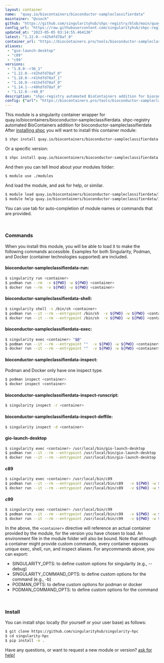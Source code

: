 ```yaml
---
layout: container
name:  "quay.io/biocontainers/bioconductor-sampleclassifierdata"
maintainer: "@vsoch"
github: "https://github.com/singularityhub/shpc-registry/blob/main/quay.io/biocontainers/bioconductor-sampleclassifierdata/container.yaml"
config_url: "https://raw.githubusercontent.com/singularityhub/shpc-registry/main/quay.io/biocontainers/bioconductor-sampleclassifierdata/container.yaml"
updated_at: "2023-05-05 03:14:55.464136"
latest: "1.22.0--r42hdfd78af_0"
container_url: "https://biocontainers.pro/tools/bioconductor-sampleclassifierdata"
aliases:
 - "gio-launch-desktop"
 - "c89"
 - "c99"
versions:
 - "1.8.0--r36_1"
 - "1.22.0--r42hdfd78af_0"
 - "1.18.0--r41hdfd78af_1"
 - "1.16.0--r41hdfd78af_0"
 - "1.14.1--r40hdfd78af_0"
 - "1.12.0--r40_0"
description: "shpc-registry automated BioContainers addition for bioconductor-sampleclassifierdata"
config: {"url": "https://biocontainers.pro/tools/bioconductor-sampleclassifierdata", "maintainer": "@vsoch", "description": "shpc-registry automated BioContainers addition for bioconductor-sampleclassifierdata", "latest": {"1.22.0--r42hdfd78af_0": "sha256:026a2668e0b443019bdd519318642cd1e34f6eaa0dc874e7925bf71f48f0d10b"}, "tags": {"1.8.0--r36_1": "sha256:4defde2cbc9210877f3c2d6d17dab085f459325c8b98a22809df8317b75f84a3", "1.22.0--r42hdfd78af_0": "sha256:026a2668e0b443019bdd519318642cd1e34f6eaa0dc874e7925bf71f48f0d10b", "1.18.0--r41hdfd78af_1": "sha256:4ddebc7ce324681c43ae90b5dc577f5e0804e8fbb3eec82b5469bc7dd6b52385", "1.16.0--r41hdfd78af_0": "sha256:b0d6750e83c865a4ea6d1f2547f42469dfaf5461f45e600cb48e50658eda170b", "1.14.1--r40hdfd78af_0": "sha256:d8f7dbe1c4a4b606835de4c95afa0d4802fac6fe7be13cb5563e88cb48c163e3", "1.12.0--r40_0": "sha256:b84a9639a6f1e24f0d3f29e81544564df0079c5c9a7e07b5436ed0cecd9cca84"}, "docker": "quay.io/biocontainers/bioconductor-sampleclassifierdata", "aliases": {"gio-launch-desktop": "/usr/local/bin/gio-launch-desktop", "c89": "/usr/local/bin/c89", "c99": "/usr/local/bin/c99"}}
---
```


This module is a singularity container wrapper for quay.io/biocontainers/bioconductor-sampleclassifierdata.
shpc-registry automated BioContainers addition for bioconductor-sampleclassifierdata
After [installing shpc](#install) you will want to install this container module:


```bash
$ shpc install quay.io/biocontainers/bioconductor-sampleclassifierdata
```

Or a specific version:

```bash
$ shpc install quay.io/biocontainers/bioconductor-sampleclassifierdata:1.22.0--r42hdfd78af_0
```

And then you can tell lmod about your modules folder:

```bash
$ module use ./modules
```

And load the module, and ask for help, or similar.

```bash
$ module load quay.io/biocontainers/bioconductor-sampleclassifierdata/1.22.0--r42hdfd78af_0
$ module help quay.io/biocontainers/bioconductor-sampleclassifierdata/1.22.0--r42hdfd78af_0
```

You can use tab for auto-completion of module names or commands that are provided.

<br>

### Commands

When you install this module, you will be able to load it to make the following commands accessible.
Examples for both Singularity, Podman, and Docker (container technologies supported) are included.

#### bioconductor-sampleclassifierdata-run:

```bash
$ singularity run <container>
$ podman run --rm  -v ${PWD} -w ${PWD} <container>
$ docker run --rm  -v ${PWD} -w ${PWD} <container>
```

#### bioconductor-sampleclassifierdata-shell:

```bash
$ singularity shell -s /bin/sh <container>
$ podman run --it --rm --entrypoint /bin/sh  -v ${PWD} -w ${PWD} <container>
$ docker run --it --rm --entrypoint /bin/sh  -v ${PWD} -w ${PWD} <container>
```

#### bioconductor-sampleclassifierdata-exec:

```bash
$ singularity exec <container> "$@"
$ podman run --it --rm --entrypoint ""  -v ${PWD} -w ${PWD} <container> "$@"
$ docker run --it --rm --entrypoint ""  -v ${PWD} -w ${PWD} <container> "$@"
```

#### bioconductor-sampleclassifierdata-inspect:

Podman and Docker only have one inspect type.

```bash
$ podman inspect <container>
$ docker inspect <container>
```

#### bioconductor-sampleclassifierdata-inspect-runscript:

```bash
$ singularity inspect -r <container>
```

#### bioconductor-sampleclassifierdata-inspect-deffile:

```bash
$ singularity inspect -d <container>
```


#### gio-launch-desktop

```bash
$ singularity exec <container> /usr/local/bin/gio-launch-desktop
$ podman run --it --rm --entrypoint /usr/local/bin/gio-launch-desktop   -v ${PWD} -w ${PWD} <container> -c " $@"
$ docker run --it --rm --entrypoint /usr/local/bin/gio-launch-desktop   -v ${PWD} -w ${PWD} <container> -c " $@"
```


#### c89

```bash
$ singularity exec <container> /usr/local/bin/c89
$ podman run --it --rm --entrypoint /usr/local/bin/c89   -v ${PWD} -w ${PWD} <container> -c " $@"
$ docker run --it --rm --entrypoint /usr/local/bin/c89   -v ${PWD} -w ${PWD} <container> -c " $@"
```


#### c99

```bash
$ singularity exec <container> /usr/local/bin/c99
$ podman run --it --rm --entrypoint /usr/local/bin/c99   -v ${PWD} -w ${PWD} <container> -c " $@"
$ docker run --it --rm --entrypoint /usr/local/bin/c99   -v ${PWD} -w ${PWD} <container> -c " $@"
```



In the above, the `<container>` directive will reference an actual container provided
by the module, for the version you have chosen to load. An environment file in the
module folder will also be bound. Note that although a container
might provide custom commands, every container exposes unique exec, shell, run, and
inspect aliases. For anycommands above, you can export:

 - SINGULARITY_OPTS: to define custom options for singularity (e.g., --debug)
 - SINGULARITY_COMMAND_OPTS: to define custom options for the command (e.g., -b)
 - PODMAN_OPTS: to define custom options for podman or docker
 - PODMAN_COMMAND_OPTS: to define custom options for the command

<br>

### Install

You can install shpc locally (for yourself or your user base) as follows:

```bash
$ git clone https://github.com/singularityhub/singularity-hpc
$ cd singularity-hpc
$ pip install -e .
```

Have any questions, or want to request a new module or version? [ask for help!](https://github.com/singularityhub/singularity-hpc/issues)
